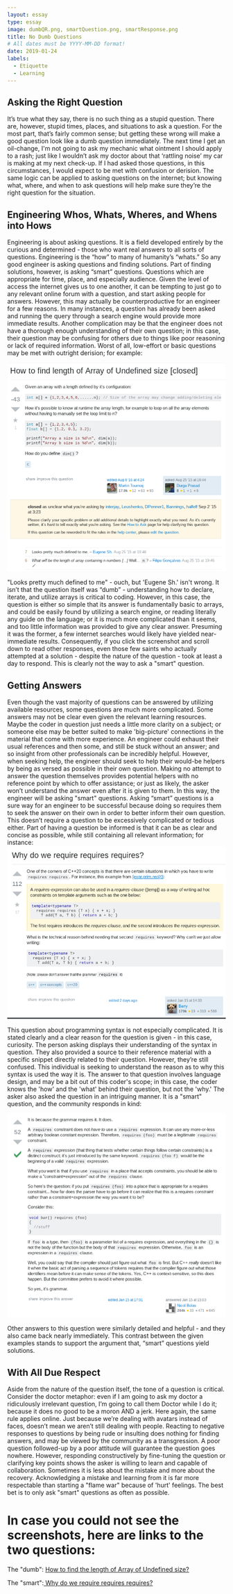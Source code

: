 ```yaml
---
layout: essay
type: essay
image: dumbQR.png, smartQuestion.png, smartResponse.png
title: No Dumb Questions
# All dates must be YYYY-MM-DD format!
date: 2019-01-24
labels:
  - Etiquette
  - Learning
---
```



<h2>Asking the Right Question  </h2>

  It’s true what they say, there is no such thing as a stupid question.  There are, however, stupid times, places, and situations to ask a question.  For the most part, that’s fairly common sense; but getting these wrong will make a good question look like a dumb question immediately.  The next time I get an oil-change, I'm not going to ask my mechanic what ointment I should apply to a rash; just like I wouldn’t ask my doctor about that ‘rattling noise’ my car is making at my next check-up.  If I had asked those questions, in this circumstances, I would expect to be met with confusion or derision.  The same logic can be applied to asking questions on the internet; but knowing what, where, and when to ask questions will help make sure they’re the right question for the situation.

<h2>Engineering Whos, Whats, Wheres, and Whens into Hows</h2>

  Engineering is about asking questions.  It is a field developed entirely by the curious and determined - those who want real answers to all sorts of questions.  Engineering is the “how” to many of humanity’s “whats.”  So any good engineer is asking questions and finding solutions.  Part of finding solutions, however, is asking “smart” questions.  Questions which are appropriate for time, place, and especially audience.  Given the level of access the internet gives us to one another, it can be tempting to just go to any relevant online forum with a question, and start asking people for answers.  However, this may actually be counterproductive for an engineer for a few reasons.  In many instances, a question has already been asked and running the query through a search engine would provide more immediate results.  Another complication may be that the engineer does not have a thorough enough understanding of their own question; in this case, their question may be confusing for others due to things like poor reasoning or lack of required information.  Worst of all, low-effort or basic questions may be met with outright derision; for example:

<a href="https://stackoverflow.com/questions/32212712/how-to-find-length-of-array-of-undefined-size">
<img  class="ui centered huge image" src="../images/dumbQR.png">
</a>

  "Looks pretty much defined to me" - ouch, but 'Eugene Sh.' isn't wrong.  It isn’t that the question itself was “dumb” - understanding how to declare, iterate, and utilize arrays is critical to coding.  However, in this case, the question is either so simple that its answer is fundamentally basic to arrays, and could be easily found by utilizing a search engine, or reading literally any guide on the language; or it is much more complicated than it seems, and too little information was provided to give any clear answer.  Presuming it was the former, a few internet searches would likely have yielded near-immediate results.  Consequently, if you click the screenshot and scroll down to read other responses, even those few saints who actually attempted at a solution - despite the nature of the question - took at least a day to respond.  This is clearly not the way to ask a "smart" question.
	
<h2>Getting Answers</h2>

  Even though the vast majority of questions can be answered by utilizing available resources, some questions are much more complicated.  Some answers may not be clear even given the relevant learning resources.  Maybe the coder in question just needs a little more clarity on a subject; or someone else may be better suited to make 'big-picture' connections in the material that come with more experience.  An engineer could exhaust their usual references and then some, and still be stuck without an answer; and so insight from other professionals can be incredibly helpful.  However, when seeking help, the engineer should seek to help their would-be helpers by being as versed as possible in their own question.  Making no attempt to answer the question themselves provides potential helpers with no reference point by which to offer assistance; or just as likely, the asker won’t understand the answer even after it is given to them.  In this way, the engineer will be asking "smart" questions.  Asking “smart” questions is a sure way for an engineer to be successful because doing so requires them to seek the answer on their own in order to better inform their own question.  This doesn’t require a question to be excessively complicated or tedious either.  Part of having a question be informed is that it can be as clear and concise as possible, while still containing all relevant information; for instance:
<a href="https://stackoverflow.com/questions/54200988/why-do-we-require-requires-requires">
<img  class="ui centered huge image" src="../images/smartQuestion.png">
</a>

  This question about programming syntax is not especially complicated.  It is stated clearly and a clear reason for the question is given - in this case, curiosity.  The person asking displays their understanding of the syntax in question.  They also provided a source to their reference material with a specific snippet directly related to their question.  However, they’re still confused.  This individual is seeking to understand the reason as to why this syntax is used the way it is.  The answer to that question involves language design, and may be a bit out of this coder's scope; in this case, the coder knows the 'how' and the 'what' behind their question, but not the 'why.' The asker also asked the question in an intriguing manner.  It is a "smart" question, and the community responds in kind:

<a href="https://stackoverflow.com/questions/54200988/why-do-we-require-requires-requires">
<img class="ui centered huge image" src="../images/smartResponse.png">
</a>

Other answers to this question were similarly detailed and helpful - and they also came back nearly immediately.  This contrast between the given examples stands to support the argument that, “smart” questions yield solutions.    

<h2>With All Due Respect</h2>

Aside from the nature of the question itself, the tone of a question is critical.  Consider the doctor metaphor: even if I am going to ask my doctor a ridiculously irrelevant question, I’m going to call them Doctor while I do it; because it does no good to be a moron AND a jerk.  Here again, the same rule applies online.  Just because we’re dealing with avatars instead of faces, doesn’t mean we aren’t still dealing with people.  Reacting to negative responses to questions by being rude or insulting does nothing for finding answers, and may be viewed by the community as a transgression.  A poor question followed-up by a poor attitude will guarantee the question goes nowhere.  However, responding constructively by fine-tuning the question or clarifying key points shows the asker is willing to learn and capable of collaboration.  Sometimes it is less about the mistake and more about the recovery.  Acknowledging a mistake and learning from it is far more respectable than starting a "flame war" because of 'hurt' feelings.  The best bet is to only ask "smart" questions as often as possible.

<h1> In case you could not see the screenshots, here are links to the two questions: </h1>

The "dumb": <a href="https://stackoverflow.com/questions/32212712/how-to-find-length-of-array-of-undefined-size"> How to find the length of Array of Undefined size?</a>

The "smart":<a href="https://stackoverflow.com/questions/54200988/why-do-we-require-requires-requires"> Why do we require requires requires?</a>
